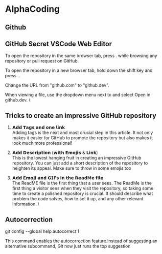 # AlphaCoding

Github
------------------------

GitHub Secret VSCode Web Editor
--------------------------------------------
To open the repository in the same browser tab, press . while browsing any repository or pull request on GitHub.

To open the repository in a new browser tab, hold down the shift key and press ..

Change the URL from "github.com" to "github.dev".

When viewing a file, use the dropdown menu next to  and select Open in github.dev. \

Tricks to create an impressive GitHub repository
----------------------------------------------------
1) 𝗔𝗱𝗱 𝗧𝗮𝗴𝘀 𝗮𝗻𝗱 𝗼𝗻𝗲 𝗹𝗶𝗻𝗸 \
Adding tags is the next and most crucial step in this article. It not only makes it easier for GitHub to promote the repository but also makes it look much more professional!

2) 𝗔𝗱𝗱 𝗗𝗲𝘀𝗰𝗿𝗶𝗽𝘁𝗶𝗼𝗻 (𝘄𝗶𝘁𝗵 𝗘𝗺𝗼𝗷𝗶𝘀 & 𝗟𝗶𝗻𝗸) \
This is the lowest hanging fruit in creating an impressive GitHub repository. You can just add a short description of the repository to heighten its appeal. Make sure to throw in some emojis too 

3) 𝗔𝗱𝗱 𝗘𝗺𝗼𝗷𝗶 𝗮𝗻𝗱 𝗚𝗜𝗙𝘀 𝗶𝗻 𝘁𝗵𝗲 𝗥𝗲𝗮𝗱𝗠𝗲 𝗳𝗶𝗹𝗲 \
The ReadME file is the first thing that a user sees. The ReadMe is the first thing a visitor sees when they visit the repository, so taking some time to create a polished repository is crucial. It should describe what problem the code solves, how to set it up, and any other relevant information. \

Autocorrection
--------------------
git config --global help.autocorrect 1

This command enables the autocorrection feature.Instead of suggesting an alternative subcommand, Git now just runs the top suggestion
